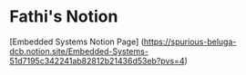 # Fathi's Notion

[Embedded Systems Notion Page]	(https://spurious-beluga-dcb.notion.site/Embedded-Systems-51d7195c342241ab82812b21436d53eb?pvs=4)
